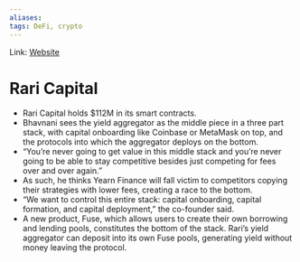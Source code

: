 ```yaml
---
aliases:
tags: DeFi, crypto
---
```

Link: [Website](https://thedefiant.io/teens-controlling-multi-million-dollar-defi-protocols-are-not-playing-around/)

# Rari Capital
- Rari Capital holds $112M in its smart contracts.
- Bhavnani sees the yield aggregator as the middle piece in a three part stack, with capital onboarding like Coinbase or MetaMask on top, and the protocols into which the aggregator deploys on the bottom.
- “You’re never going to get value in this middle stack and you’re never going to be able to stay competitive besides just competing for fees over and over again.”
- As such, he thinks Yearn Finance will fall victim to competitors copying their strategies with lower fees, creating a race to the bottom.
- “We want to control this entire stack: capital onboarding, capital formation, and capital deployment,” the co-founder said.
- A new product, Fuse, which allows users to create their own borrowing and lending pools, constitutes the bottom of the stack. Rari’s yield aggregator can deposit into its own Fuse pools, generating yield without money leaving the protocol.